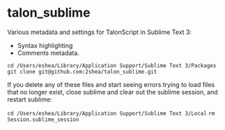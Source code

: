 # talon_sublime
Various metadata and settings for TalonScript in Sublime Text 3:
- Syntax highlighting
- Comments metadata.

`cd /Users/eshea/Library/Application Support/Sublime Text 3/Packages`
`git clone git@github.com:2shea/talon_sublime.git`

If you delete any of these files and start seeing errors trying to load files that no longer exist, close sublime and clear out the sublime session, and restart sublime:

`cd /Users/eshea/Library/Application Support/Sublime Text 3/Local`
`rm Session.sublime_session`
